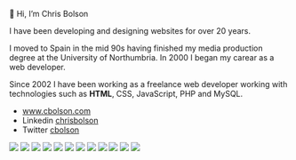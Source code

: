 👋 Hi, I’m Chris Bolson

I have been developing and designing websites for over 20 years.

I moved to Spain in the mid 90s having finished my media production degree at the University of Northumbria. 
In 2000 I began my carear as a web developer.

Since 2002 I have been working as a freelance web developer working with technologies such as <strong>HTML</strong>, CSS, JavaScript, PHP and MySQL.


- www.cbolson.com
- Linkedin [chrisbolson](https://www.linkedin.com/in/chrisbolson/)
- Twitter [cbolson](https://twitter.com/cbolson)


 <div>
    <img src="https://img.shields.io/badge/HTML5-DDDDDD?style=for-the-badge&logo=html5&logoColor=E34F26?"/>
    <img src="https://img.shields.io/badge/CSS3-DDDDDD?style=for-the-badge&logo=css3&logoColor=1572B6"/>
   <!-- <img src="https://img.shields.io/badge/TailwindCss-06B6D4?style=for-the-badge&logo=tailwindcss&logoColor=white"/>-->
    <img src="https://img.shields.io/badge/JavaScript-DDDDDD?style=for-the-badge&logo=javascript&logoColor=F7DF1E" />
  <img src="https://img.shields.io/badge/jQuery-DDDDDD?style=for-the-badge&logo=javascript&logoColor=0769AD" />
    <img src="https://img.shields.io/badge/PHP-DDDDDD?style=for-the-badge&logo=php&logoColor=777BB4" />
    <img src="https://img.shields.io/badge/MySQL-DDDDDD?style=for-the-badge&logo=mysql&logoColor=005C84"/>
    <img src="https://img.shields.io/badge/React-DDDDDD?style=for-the-badge&logo=react&logoColor=61DAFB"/>
    <img src="https://img.shields.io/badge/GitHub-DDDDDD?style=for-the-badge&logo=github&logoColor=181717"/>
    <img src="https://img.shields.io/badge/Git-DDDDDD?style=for-the-badge&logo=git&logoColor=F05032"/>
    <img src="https://img.shields.io/badge/Sass-DDDDDD?style=for-the-badge&logo=sass&logoColor=CC6699"/>
    <img src="https://img.shields.io/badge/Figma-DDDDDD?style=for-the-badge&logo=figma&logoColor=F24E1E"/>
    <img src="https://img.shields.io/badge/Affinity Designer-DDDDDD?style=for-the-badge&logo=affinitydesigner&logoColor=1B72BE"/>
 </div>

<!---
cbolson/cbolson is a ✨ special ✨ repository because its `README.md` (this file) appears on your GitHub profile.
You can click the Preview link to take a look at your changes.
--->
